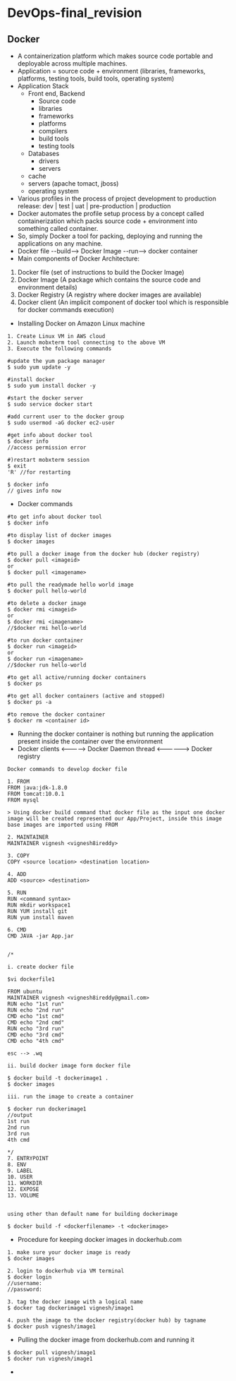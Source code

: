 # DevOps-final_revision

## Docker

* A containerization platform which makes source code portable and deployable across multiple machines.
* Application = source code + environment (libraries, frameworks, platforms, testing tools, build tools, operating system)
* Application Stack
    * Front end, Backend
        * Source code
        * libraries
        * frameworks
        * platforms
        * compilers
        * build tools
        * testing tools
    * Databases
        * drivers
        * servers
    * cache
    * servers (apache tomact, jboss)
    * operating system
* Various profiles in the process of project development to production release: dev | test | uat | pre-production | production
* Docker automates the profile setup process by a concept called containerization which packs source code + environment into something called container.
*  So, simply Docker a tool for packing, deploying and running the applications on any machine.
* Docker file --build--> Docker Image --run--> docker container
* Main components of Docker Architecture:
 1. Docker file (set of instructions to build the Docker Image)
 2. Docker Image (A package which contains the source code and environment details)
 3. Docker Registry (A registry where docker images are available)
 4. Docker client (An implicit component of docker tool which is responsible for docker commands execution)

 * Installing Docker on Amazon Linux machine

 ```
 1. Create Linux VM in AWS cloud
 2. Launch mobxterm tool connecting to the above VM
 3. Execute the following commands

 #update the yum package manager
 $ sudo yum update -y

 #install docker
 $ sudo yum install docker -y

 #start the docker server
 $ sudo service docker start

 #add current user to the docker group
 $ sudo usermod -aG docker ec2-user

 #get info about docker tool
 $ docker info 
 //access permission error
 
 #)restart mobxterm session
 $ exit
 'R' //for restarting

 $ docker info
 // gives info now

```

* Docker commands

```
#to get info about docker tool
$ docker info

#to display list of docker images
$ docker images

#to pull a docker image from the docker hub (docker registry)
$ docker pull <imageid>
or 
$ docker pull <imagename>

#to pull the readymade hello world image
$ docker pull hello-world

#to delete a docker image
$ docker rmi <imageid>
or
$ docker rmi <imagename>
//$docker rmi hello-world

#to run docker container
$ docker run <imageid>
or 
$ docker run <imagename>
//$docker run hello-world

#to get all active/running docker containers
$ docker ps

#to get all docker containers (active and stopped)
$ docker ps -a

#to remove the docker container
$ docker rm <container id>
```

* Running the docker container is nothing but running the application present inside the container over the environment
* Docker clients <-----> Docker Daemon thread <------> Docker registry


```
Docker commands to develop docker file

1. FROM
FROM java:jdk-1.8.0
FROM tomcat:10.0.1
FROM mysql

> Using docker build command that docker file as the input one docker image will be created represented our App/Project, inside this image base images are imported using FROM

2. MAINTAINER
MAINTAINER vignesh <vignesh8ireddy>

3. COPY
COPY <source location> <destination location>

4. ADD
ADD <source> <destination>

5. RUN
RUN <command syntax>
RUN mkdir workspace1
RUN YUM install git
RUN yum install maven

6. CMD
CMD JAVA -jar App.jar


/*

i. create docker file

$vi dockerfile1

FROM ubuntu
MAINTAINER vignesh <vignesh8ireddy@gmail.com>
RUN echo "1st run"
RUN echo "2nd run"
CMD echo "1st cmd"
CMD echo "2nd cmd"
RUN echo "3rd run"
CMD echo "3rd cmd"
CMD echo "4th cmd"

esc --> .wq

ii. build docker image form docker file

$ docker build -t dockerimage1 .
$ docker images

iii. run the image to create a container

$ docker run dockerimage1
//output 
1st run
2nd run
3rd run
4th cmd

*/
7. ENTRYPOINT
8. ENV
9. LABEL
10. USER
11. WORKDIR
12. EXPOSE 
13. VOLUME


using other than default name for building dockerimage

$ docker build -f <dockerfilename> -t <dockerimage>

```

* Procedure for keeping docker images in dockerhub.com

```
1. make sure your docker image is ready
$ docker images

2. login to dockerhub via VM terminal
$ docker login
//username:
//password:

3. tag the docker image with a logical name
$ docker tag dockerimage1 vignesh/image1

4. push the image to the docker registry(docker hub) by tagname
$ docker push vignesh/image1
```

* Pulling the docker image from dockerhub.com and running it
```
$ docker pull vignesh/image1
$ docker run vignesh/image1
```

* 